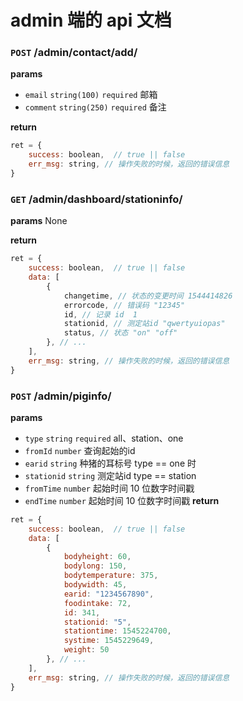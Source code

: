 # admin 端的 api 文档

### `POST` /admin/contact/add/
__params__
- `email` `string(100)` `required` 邮箱
- `comment` `string(250)` `required` 备注

__return__

```js
ret = {
    success: boolean,  // true || false
    err_msg: string, // 操作失败的时候，返回的错误信息
}
```

### `GET` /admin/dashboard/stationinfo/
__params__
None

__return__

```js
ret = {
    success: boolean,  // true || false
    data: [
        {
            changetime, // 状态的变更时间 1544414826
            errorcode, // 错误码 "12345"
            id, // 记录 id  1
            stationid, // 测定站id "qwertyuiopas"
            status, // 状态 "on" "off"
        }, // ...
    ],
    err_msg: string, // 操作失败的时候，返回的错误信息
}
```

### `POST` /admin/piginfo/
__params__
- `type` `string` `required` all、station、one
- `fromId` `number` 查询起始的id
- `earid` `string` 种猪的耳标号 type == one 时
- `stationid` `string` 测定站id type == station
- `fromTime` `number` 起始时间 10 位数字时间戳
- `endTime` `number` 起始时间 10 位数字时间戳
__return__

```js
ret = {
    success: boolean,  // true || false
    data: [
        {
            bodyheight: 60,
            bodylong: 150,
            bodytemperature: 375,
            bodywidth: 45,
            earid: "1234567890",
            foodintake: 72,
            id: 341,
            stationid: "5",
            stationtime: 1545224700,
            systime: 1545229649,
            weight: 50
        }, // ...
    ],
    err_msg: string, // 操作失败的时候，返回的错误信息
}
```
